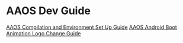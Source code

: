 # AAOS Dev Guide

[AAOS Compilation and Environment Set Up Guide](https://medium.com/@zhuochengxiong/aaos-env-compilation-guide-9442f69ca492)
[AAOS Android Boot Animation Logo Change Guide](https://medium.com/@zhuochengxiong/android-boot-animation-guide-19ead89a9ddb)